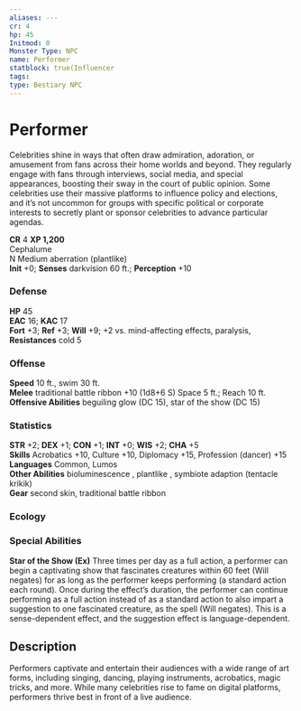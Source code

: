 ```yaml
---
aliases: ---
cr: 4
hp: 45
Initmod: 0
Monster Type: NPC
name: Performer
statblock: true(Influencer
tags: 
type: Bestiary NPC
---
```


# Performer

Celebrities shine in ways that often draw admiration, adoration, or amusement from fans across their home worlds and beyond. They regularly engage with fans through interviews, social media, and special appearances, boosting their sway in the court of public opinion. Some celebrities use their massive platforms to influence policy and elections, and it’s not uncommon for groups with specific political or corporate interests to secretly plant or sponsor celebrities to advance particular agendas.

**CR** 4
**XP 1,200**  
Cephalume  
N Medium aberration (plantlike)  
**Init** +0; **Senses** darkvision 60 ft.; **Perception** +10  

### Defense

**HP** 45  
**EAC** 16; **KAC** 17  
**Fort** +3; **Ref** +3; **Will** +9; +2 vs. mind-affecting effects, paralysis,  
**Resistances** cold 5  

### Offense

**Speed** 10 ft., swim 30 ft.  
**Melee** traditional battle ribbon +10 (1d8+6 S) Space 5 ft.; Reach 10 ft.  
**Offensive Abilities** beguiling glow (DC 15), star of the show (DC 15)

### Statistics

**STR** +2; **DEX** +1; **CON** +1; **INT** +0; **WIS** +2; **CHA** +5  
**Skills** Acrobatics +10, Culture +10, Diplomacy +15, Profession (dancer) +15  
**Languages** Common, Lumos  
**Other Abilities** bioluminescence , plantlike , symbiote adaption (tentacle krikik)  
**Gear** second skin, traditional battle ribbon

### Ecology

### Special Abilities

**Star of the Show (Ex)** Three times per day as a full action, a performer can begin a captivating show that fascinates creatures within 60 feet (Will negates) for as long as the performer keeps performing (a standard action each round). Once during the effect’s duration, the performer can continue performing as a full action instead of as a standard action to also impart a suggestion to one fascinated creature, as the spell (Will negates). This is a sense-dependent effect, and the suggestion effect is language-dependent.

## Description

Performers captivate and entertain their audiences with a wide range of art forms, including singing, dancing, playing instruments, acrobatics, magic tricks, and more. While many celebrities rise to fame on digital platforms, performers thrive best in front of a live audience.